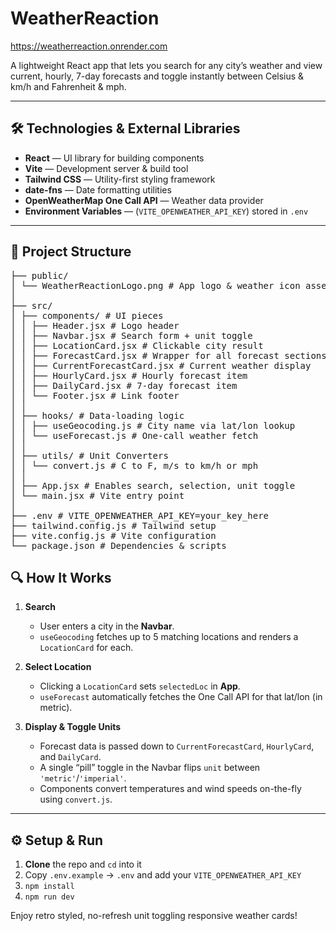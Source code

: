 # WeatherReaction

https://weatherreaction.onrender.com

A lightweight React app that lets you search for any city’s weather and view current, hourly, 7-day forecasts and toggle instantly between Celsius & km/h and Fahrenheit & mph.

---

## 🛠 Technologies & External Libraries

- **React** — UI library for building components  
- **Vite** — Development server & build tool  
- **Tailwind CSS** — Utility-first styling framework  
- **date-fns** — Date formatting utilities  
- **OpenWeatherMap One Call API** — Weather data provider  
- **Environment Variables** — (`VITE_OPENWEATHER_API_KEY`) stored in `.env`  

---

## 📂 Project Structure
<pre markdown>
├── public/
│ └── WeatherReactionLogo.png # App logo & weather icon assets
│
├── src/
│ ├── components/ # UI pieces
│ │ ├── Header.jsx # Logo header
│ │ ├── Navbar.jsx # Search form + unit toggle
│ │ ├── LocationCard.jsx # Clickable city result
│ │ ├── ForecastCard.jsx # Wrapper for all forecast sections
│ │ ├── CurrentForecastCard.jsx # Current weather display
│ │ ├── HourlyCard.jsx # Hourly forecast item
│ │ ├── DailyCard.jsx # 7-day forecast item
│ │ └── Footer.jsx # Link footer
│ │
│ ├── hooks/ # Data-loading logic
│ │ ├── useGeocoding.js # City name via lat/lon lookup
│ │ └── useForecast.js # One-call weather fetch
│ │
│ ├── utils/ # Unit Converters
│ │ └── convert.js # C to F, m/s to km/h or mph
│ │
│ ├── App.jsx # Enables search, selection, unit toggle
│ └── main.jsx # Vite entry point
│
├── .env # VITE_OPENWEATHER_API_KEY=your_key_here
├── tailwind.config.js # Tailwind setup
├── vite.config.js # Vite configuration
└── package.json # Dependencies & scripts
</pre>
## 🔍 How It Works

1. **Search**  
   - User enters a city in the **Navbar**.  
   - `useGeocoding` fetches up to 5 matching locations and renders a `LocationCard` for each.

2. **Select Location**  
   - Clicking a `LocationCard` sets `selectedLoc` in **App**.  
   - `useForecast` automatically fetches the One Call API for that lat/lon (in metric).

3. **Display & Toggle Units**  
   - Forecast data is passed down to `CurrentForecastCard`, `HourlyCard`, and `DailyCard`.  
   - A single “pill” toggle in the Navbar flips `unit` between `'metric'`/`'imperial'`.  
   - Components convert temperatures and wind speeds on-the-fly using `convert.js`.

---

## ⚙️ Setup & Run

1. **Clone** the repo and `cd` into it  
2. Copy `.env.example` → `.env` and add your `VITE_OPENWEATHER_API_KEY`  
3. `npm install`  
4. `npm run dev`  

Enjoy retro styled, no-refresh unit toggling responsive weather cards!  